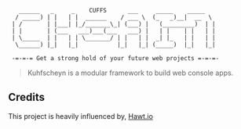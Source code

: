```
   ______   _     _    CUFFS      ___     _____    _____  
  / _____) | |   | |  ______    / ___ \  (_   _)__|  __  \
 | /       | |___| |_/_______\_| (___) |   (_________)  | |
 | |       | (___   ___)___(___   ___) |   | |    | |   | |
 | \_____  | |   | | \_______/ | |   | |  _| |_   | |   | |
  \______) |_|   |_|           |_|   |_| (_____)  |_|   |_|
  
 -=-=-= Get a strong hold of your future web projects =-=-=-

```

> Kuhfscheyn is a modular framework to build web console apps.

## Credits

This project is heavily influenced by, [Hawt.io](http://hawt.io/)
